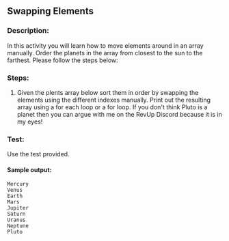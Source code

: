 ## Swapping Elements
### Description:
In this activity you will learn how to move elements around in an array manually. Order the planets in the array from closest to the sun to the farthest.
Please follow the steps below:

### Steps:
1. Given the plents array below sort them in order by swapping the elements using the different indexes manually. Print out the resulting array using a for each loop or a for loop. If you don't think Pluto is a planet then you can argue with me on the RevUp Discord because it is in my eyes!

### Test:
Use the test provided.

#### Sample output:
```
Mercury
Venus
Earth
Mars
Jupiter
Saturn
Uranus
Neptune
Pluto
```